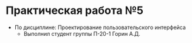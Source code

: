 # Практическая работа №5
- По дисциплине: Проектирование пользовательского интерфейса
   - Выполнил студент группы П-20-1 Горин А.Д.
